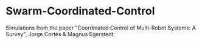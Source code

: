 # Swarm-Coordinated-Control
Simulations from the paper "Coordinated Control of Multi-Robot Systems: A Survey", Jorge Cortés &amp; Magnus Egerstedt
